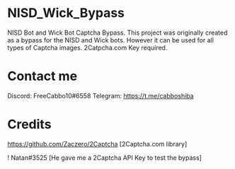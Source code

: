 # NISD_Wick_Bypass
 NISD Bot and Wick Bot Captcha Bypass.
 This project was originally created as a bypass for the NISD and Wick bots. However it can be used for all types of Captcha images.
 2Catpcha.com Key required.
# Contact me

Discord: FreeCabbo10#6558 Telegram: https://t.me/cabboshiba

# Credits

https://github.com/Zaczero/2Captcha [2Captcha.com library]

! Natan#3525 [He gave me a 2Captcha API Key to test the bypass]
